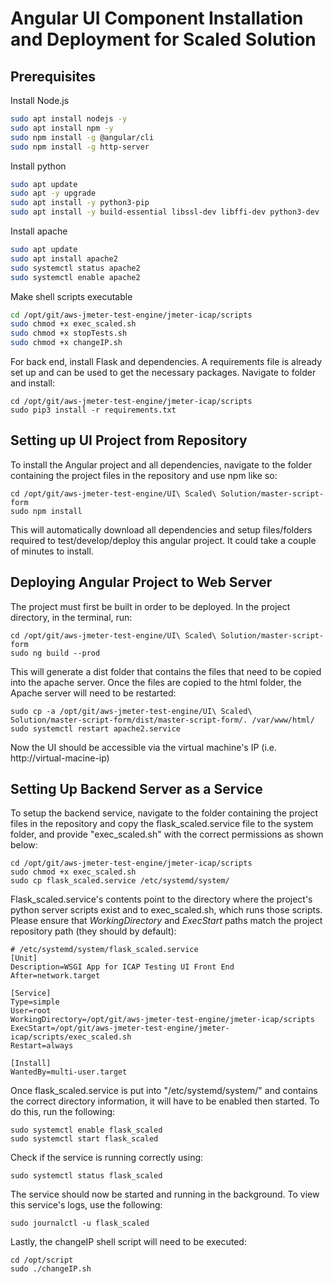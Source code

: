 # Angular UI Component Installation and Deployment for Scaled Solution

## Prerequisites

Install Node.js

```bash
sudo apt install nodejs -y
sudo apt install npm -y
sudo npm install -g @angular/cli
sudo npm install -g http-server
```
Install python

```bash
sudo apt update
sudo apt -y upgrade
sudo apt install -y python3-pip
sudo apt install -y build-essential libssl-dev libffi-dev python3-dev
```

Install apache

```bash
sudo apt update
sudo apt install apache2
sudo systemctl status apache2
sudo systemctl enable apache2
```

Make shell scripts executable

```bash
cd /opt/git/aws-jmeter-test-engine/jmeter-icap/scripts
sudo chmod +x exec_scaled.sh
sudo chmod +x stopTests.sh
sudo chmod +x changeIP.sh
```

For back end, install Flask and dependencies. A requirements file is already set up and can be used to get the necessary packages. Navigate to folder and install:

```
cd /opt/git/aws-jmeter-test-engine/jmeter-icap/scripts
sudo pip3 install -r requirements.txt
```

## Setting up UI Project from Repository

To install the Angular project and all dependencies, navigate to the folder containing the project files in the repository and use npm like so:
```
cd /opt/git/aws-jmeter-test-engine/UI\ Scaled\ Solution/master-script-form
sudo npm install
```

This will automatically download all dependencies and setup files/folders required to test/develop/deploy this angular project. It could take a couple of minutes to install.

## Deploying Angular Project to Web Server

The project must first be built in order to be deployed. In the project directory, in the terminal, run:
```
cd /opt/git/aws-jmeter-test-engine/UI\ Scaled\ Solution/master-script-form
sudo ng build --prod
```

This will generate a dist folder that contains the files that need to be copied into the apache server. Once the files are copied to the html folder, the Apache server will need to be restarted:

```
sudo cp -a /opt/git/aws-jmeter-test-engine/UI\ Scaled\ Solution/master-script-form/dist/master-script-form/. /var/www/html/
sudo systemctl restart apache2.service
```

Now the UI should be accessible via the virtual machine's IP (i.e. http://virtual-macine-ip)

## Setting Up Backend Server as a Service

To setup the backend service, navigate to the folder containing the project files in the repository and copy the flask_scaled.service file to the system folder, and provide "exec_scaled.sh" with the correct permissions as shown below:
```
cd /opt/git/aws-jmeter-test-engine/jmeter-icap/scripts
sudo chmod +x exec_scaled.sh
sudo cp flask_scaled.service /etc/systemd/system/
```

Flask_scaled.service's contents point to the directory where the project's python server scripts exist and to exec_scaled.sh, which runs those scripts. Please ensure that *WorkingDirectory* and *ExecStart* paths match the project repository path (they should by default):

```
# /etc/systemd/system/flask_scaled.service
[Unit]
Description=WSGI App for ICAP Testing UI Front End
After=network.target

[Service]
Type=simple
User=root
WorkingDirectory=/opt/git/aws-jmeter-test-engine/jmeter-icap/scripts
ExecStart=/opt/git/aws-jmeter-test-engine/jmeter-icap/scripts/exec_scaled.sh
Restart=always

[Install]
WantedBy=multi-user.target
```


Once flask_scaled.service is put into "/etc/systemd/system/" and contains the correct directory information, it will have to be enabled then started.
To do this, run the following:

```
sudo systemctl enable flask_scaled
sudo systemctl start flask_scaled
```

Check if the service is running correctly using:

```
sudo systemctl status flask_scaled
```

The service should now be started and running in the background. To view this service's logs, use the following:

```
sudo journalctl -u flask_scaled
```

Lastly, the changeIP shell script will need to be executed:

```
cd /opt/script
sudo ./changeIP.sh
```

